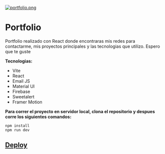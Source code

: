[![portfolio.png](https://i.postimg.cc/BvXgVyXc/portfolio.png)](https://postimg.cc/kVPKVTNB)
# Portfolio

Portfolio realizado con React donde encontraras mis redes para contactarme, mis proyectos principales y las tecnologias que utilizo. Espero que te guste

**Tecnologias:**
* Vite
* React
* Email JS
* Material UI
* Firebase
* Sweetalert
* Framer Motion

**Para correr el proyecto en servidor local, clona el repositorio y despues corre los siguientes comandos:**
```
npm install
npm run dev
```

[Deploy](https://juliansafadi-app.web.app/)
---

